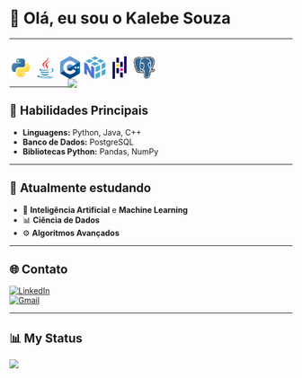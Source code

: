 # 👋 Olá, eu sou o Kalebe Souza  

---
<div style="display: inline_block"><br>
  <img align="center" alt="Kalebe-Python" height="40" width="40" src="https://raw.githubusercontent.com/devicons/devicon/master/icons/python/python-original.svg">
  <img align="center" alt="Kalebe-Java" height="40" width="40" src="https://raw.githubusercontent.com/devicons/devicon/master/icons/java/java-original.svg">
  <img align="center" alt="Kalebe-Cpp" height="40" width="40" src="https://raw.githubusercontent.com/devicons/devicon/master/icons/cplusplus/cplusplus-original.svg">
  <img align="center" alt="Kalebe-Numpy" height="40" width="40" src="https://raw.githubusercontent.com/devicons/devicon/master/icons/numpy/numpy-original.svg">
  <img align="center" alt="Kalebe-Pandas" height="40" width="40" src="https://raw.githubusercontent.com/devicons/devicon/master/icons/pandas/pandas-original.svg">
  <img align="center" alt="Kalebe-Postgres" height="40" width="40" src="https://raw.githubusercontent.com/devicons/devicon/master/icons/postgresql/postgresql-original.svg">
</div>

<img src="https://raw.githubusercontent.com/MicaelliMedeiros/micaellimedeiros/master/image/computer-illustration.png" min-width="400px" max-width="400px" width="400px" align="right">

---
## 🐍 Habilidades Principais
- **Linguagens:** Python, Java, C++  
- **Banco de Dados:** PostgreSQL  
- **Bibliotecas Python:** Pandas, NumPy 
---
## 🚀 Atualmente estudando
- 🤖 **Inteligência Artificial** e **Machine Learning**
- 📊 **Ciência de Dados**
- ⚙️ **Algoritmos Avançados**
---
## 🌐 Contato

[![LinkedIn](https://img.shields.io/badge/LinkedIn-Kalebe%20Souza-blue?style=for-the-badge&logo=linkedin)](https://www.linkedin.com/in/kalebe-souza-silva-339188334/)  
[![Gmail](https://img.shields.io/badge/Gmail-kalebesouza.cc%40gmail.com-red?style=for-the-badge&logo=gmail)](mailto:kalebesouza.cc@gmail.com)

---
## 📊 My Status

<div align="left">
  <img height="180em" src="https://github-readme-stats.vercel.app/api/top-langs/?username=KalebeSouza-dev&layout=compact&langs_count=6&theme=dracula"/>
</div>
